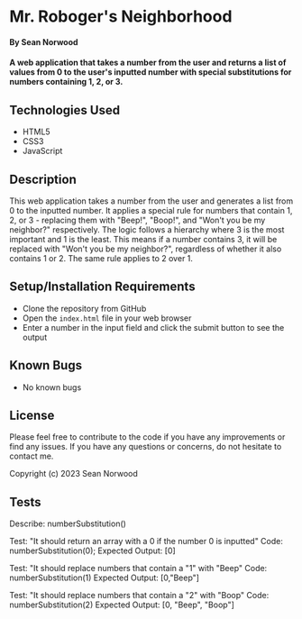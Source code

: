 # Mr. Roboger's Neighborhood

#### By Sean Norwood

#### A web application that takes a number from the user and returns a list of values from 0 to the user's inputted number with special substitutions for numbers containing 1, 2, or 3.

## Technologies Used

- HTML5
- CSS3
- JavaScript

## Description

This web application takes a number from the user and generates a list from 0 to the inputted number. It applies a special rule for numbers that contain 1, 2, or 3 - replacing them with "Beep!", "Boop!", and "Won't you be my neighbor?" respectively. The logic follows a hierarchy where 3 is the most important and 1 is the least. This means if a number contains 3, it will be replaced with "Won't you be my neighbor?", regardless of whether it also contains 1 or 2. The same rule applies to 2 over 1.

## Setup/Installation Requirements

- Clone the repository from GitHub
- Open the `index.html` file in your web browser
- Enter a number in the input field and click the submit button to see the output

## Known Bugs

- No known bugs

## License

Please feel free to contribute to the code if you have any improvements or find any issues. If you have any questions or concerns, do not hesitate to contact me.

Copyright (c) 2023 Sean Norwood

## Tests

Describe: numberSubstitution()

Test: "It should return an array with a 0 if the number 0 is inputted"
Code: numberSubstitution(0);
Expected Output: [0]

Test: "It should replace numbers that contain a "1" with "Beep"
Code: numberSubstitution(1)
Expected Output: [0,"Beep"]

Test: "It should replace numbers that contain a "2" with "Boop"
Code: numberSubstitution(2)
Expected Output: [0, "Beep", "Boop"]
